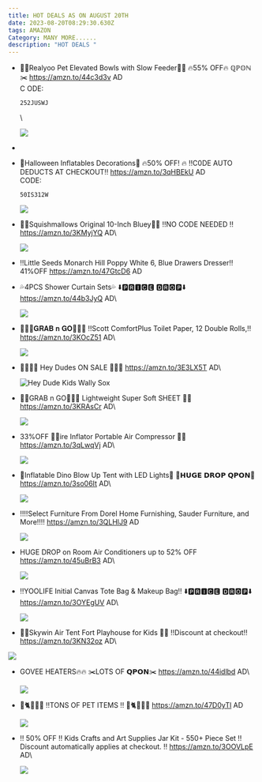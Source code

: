 ```yaml
---
title: HOT DEALS AS ON AUGUST 20TH
date: 2023-08-20T08:29:30.630Z
tags: AMAZON
Category: MANY MORE......
description: "HOT DEALS "
---
```

* 🐶🐶Realyoo Pet  Elevated Bowls with Slow Feeder🐶🐶
  🔥55% OFF🔥
   ℚℙ𝕆ℕ✂️
  https://amzn.to/44c3d3v
  AD\
  C ODE:<pre><code class="language-js" data-prismjs-copy="Click to Copy">252JUSWJ</code></pre>\
  <!--StartFragment-->

  ![](https://m.media-amazon.com/images/I/717WT2Kk1PL._AC_SL1500_.jpg)

  <!--EndFragment-->
*
* 👻Halloween Inflatables Decorations👻
  🔥50% OFF! 🔥
  ‼️C0DE  AUTO DEDUCTS AT CHECKOUT‼️
  https://amzn.to/3qHBEkU
  AD\
  C﻿ODE:<pre><code class="language-js" data-prismjs-copy="Click to Copy">50IS312W</code></pre>

  ![](img/whatsapp-image-2023-08-20-at-1.58.34-pm.jpeg)


* 💙💙Squishmallows Original 10-Inch Bluey💙💙
  ‼️NO CODE NEEDED ‼️
  https://amzn.to/3KMyjYQ
  AD\
  <!--StartFragment-->

  ![](https://m.media-amazon.com/images/I/41Oo3p+qI2L._AC_SL1080_.jpg)

  <!--EndFragment-->
* ‼️Little Seeds Monarch Hill Poppy White 6, Blue Drawers Dresser‼️
  41%OFF
  https://amzn.to/47GtcD6
  AD




* 💦4PCS Shower Curtain Sets💦
  ⬇️🅿🆁🅸🅲🅴 🅳🆁🅾🅿⬇️
  https://amzn.to/44b3JyQ
  AD\
  <!--StartFragment-->

  ![](https://m.media-amazon.com/images/I/91+51UyK8PL._AC_SL1500_.jpg)

  <!--EndFragment-->
* 🏃‍♀️🏃𝐆𝐑𝐀𝐁 𝐧 𝐆𝐎🏃🏃‍♀️
  ‼️Scott ComfortPlus Toilet Paper, 12 Double Rolls,‼️
  https://amzn.to/3KOcZ51
  AD\
  <!--StartFragment-->

  ![](https://m.media-amazon.com/images/I/81djfatPR+L._SL1500_.jpg)

  <!--EndFragment-->


* 👟👟👟👟
  Hey Dudes ON SALE 
  👟👟👟
  https://amzn.to/3E3LX5T
  AD\
  <!--StartFragment-->

  ![Hey Dude Kids Wally Sox](https://m.media-amazon.com/images/I/61uIHL6cutS._AC_UY500_.jpg)

  <!--EndFragment-->
* 🏃💕GRAB n GO🏃🏃‍♀️
  Lightweight Super Soft 
  SHEET 🤍🤍
  https://amzn.to/3KRAsCr
  AD\
  <!--StartFragment-->

  ![](https://m.media-amazon.com/images/I/51C-w1rdmTL._AC_SL1500_.jpg)

  <!--EndFragment-->


* 33%OFF
  🎀🎀ire Inflator Portable Air Compressor 🎀🎀
  https://amzn.to/3qLwqVj
  AD\
  <!--StartFragment-->

  ![](https://m.media-amazon.com/images/I/71eHittCtZL._AC_SL1500_.jpg)

  <!--EndFragment-->




* 🌟Inflatable Dino Blow Up Tent with LED Lights🌟
  💸𝗛𝗨𝗚𝗘 𝗗𝗥𝗢𝗣 𝗤𝗣𝗢𝗡💸
    https://amzn.to/3so06It
  AD\
  <!--StartFragment-->

  ![](https://m.media-amazon.com/images/I/815LxauEHjL._AC_SL1500_.jpg)

  <!--EndFragment-->
* ‼️‼️Select Furniture From Dorel Home Furnishing, Sauder
   Furniture, and More‼️‼️
  https://amzn.to/3QLHlJ9
  AD

  ![](img/whatsapp-image-2023-08-20-at-1.58.59-pm.jpeg)
* HUGE DROP on Room Air Conditioners
  up to 52% OFF 
  https://amzn.to/45uBrB3
  AD\
  <!--StartFragment-->

  ![](https://m.media-amazon.com/images/I/61dZMcWfm7L._AC_SL1500_.jpg)

  <!--EndFragment-->


* ‼️YOOLIFE Initial Canvas Tote Bag & Makeup Bag‼️
  ⬇️🅿🆁🅸🅲🅴 🅳🆁🅾🅿⬇️
  https://amzn.to/3OYEgUV
  AD\
  <!--StartFragment-->

  ![](https://m.media-amazon.com/images/I/81ZpP0Zb-KL._AC_UX522_.jpg)

  <!--EndFragment-->

   
*  🎪🎪Skywin Air Tent Fort Playhouse for Kids 🎪🎪
  ‼️Discount at checkout‼️
  https://amzn.to/3KN32oz
  AD\
  <!--StartFragment-->

  ![](https://m.media-amazon.com/images/I/41P7qcYN5AL._AC_.jpg)

  <!--EndFragment-->
* GOVEE HEATERS🔥🔥
  ✂️LOTS OF  𝗤𝗣𝗢𝗡✂️
  https://amzn.to/44idlbd
  AD\
  <!--StartFragment-->

  ![](https://m.media-amazon.com/images/I/81oqGEsMPGL._AC_SL1500_.jpg)

  <!--EndFragment-->
* 🐶🐈🐇🐹😾
  ‼️TONS OF PET ITEMS ‼️
  🐶🐈🐇🐹😾
  https://amzn.to/47D0yTl
  AD

  ![](img/whatsapp-image-2023-08-20-at-2.19.15-pm.jpeg)
* ‼️ 50% OFF ‼️
  Kids Crafts and Art Supplies Jar Kit - 550+ Piece Set
  ‼️ Discount automatically applies at checkout. ‼️
  https://amzn.to/3OOVLpE
  AD\
  <!--StartFragment-->

  ![](https://m.media-amazon.com/images/I/81Clsj6GquL._AC_SL1500_.jpg)

  <!--EndFragment-->